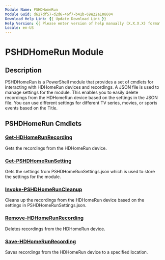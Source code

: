 ```yaml
---
Module Name: PSHDHomeRun
Module Guid: d627df57-d2d6-46f7-b41b-69e22a108604
Download Help Link: {{ Update Download Link }}
Help Version: {{ Please enter version of help manually (X.X.X.X) format }}
Locale: en-US
---
```


# PSHDHomeRun Module

## Description

PSHDHomeRun is a PowerShell module that provides a set of cmdlets for interacting with HDHomeRun devices and recordings.
A JSON file is used to manage settings for the module.
This enables you to easily delete recordings from the HDHomeRun device based on the settings in the JSON file.
You can use different settings for different TV series, movies, or sports events based on the Title.

## PSHDHomeRun Cmdlets

### [Get-HDHomeRunRecording](Get-HDHomeRunRecording.md)

Gets the recordings from the HDHomeRun device.

### [Get-PSHDHomeRunSetting](Get-PSHDHomeRunSetting.md)

Gets the settings from PSHDHomeRunSettings.json which is used to store the settings for the module.

### [Invoke-PSHDHomeRunCleanup](Invoke-PSHDHomeRunCleanup.md)

Cleans up the recordings from the HDHomeRun device based on the settings in PSHDHomeRunSettings.json.

### [Remove-HDHomeRunRecording](Remove-HDHomeRunRecording.md)

Deletes recordings from the HDHomeRun device.

### [Save-HDHomeRunRecording](Save-HDHomeRunRecording.md)

Saves recordings from the HDHomeRun device to a specified location.
